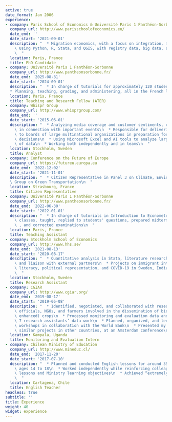 ```yaml
---
active: true
date_format: Jan 2006
experience:
- company: Paris School of Economics & Université Paris 1 Panthéon-Sorbonne
  company_url: http://www.parisschoolofeconomics.eu/
  date_end: ''
  date_start: '2021-09-01'
  description: "  * Migration economics, with a focus on integration, mental health, and labor/education\n  *\
    \ Using Python, R, Stata, and QGIS, with registry data, big data, and experiments\n  * Independent as well as collaborative and interdisciplinary work, including supervision\n\
    \  "
  location: Paris, France
  title: PhD Candidate
- company: Université Paris 1 Panthéon-Sorbonne
  company_url: http://www.pantheonsorbonne.fr/
  date_end: '2025-08-31'
  date_start: '2024-09-01'
  description: "  * In charge of tutorials for approximately 120 students of the Statistics and Probability course\n
  * Planning, teaching, grading, and administering, all in the French language\n  "
  location: Paris, France
  title: Teaching and Research Fellow (ATER)
- company: Whispr Group
  company_url: http://www.whisprgroup.com/
  date_end: ''
  date_start: '2015-06-01'
  description: "  * Analyzing media coverage and customer sentiments, over time and\
    \ in connection with important events\n  * Responsible for delivering key insights\
    \ to boards of large multinational organizations in preparation for large strategic\
    \ decisions\n  * Using Microsoft Excel and AI tools to analyze large quantities\
    \ of data\n  * Working both independently and in teams\n  "
  location: Stockholm, Sweden
  title: Analyst
- company: Conference on the Future of Europe
  company_url: https://futureu.europa.eu
  date_end: '2022-12-02'
  date_start: '2021-11-01'
  description: "  * Citizen Representative in Panel 3 on Climate, Environment, and Health\n * Working\
  \ Group on Green Transportation\n  "
  location: Strasbourg, France
  title: Citizen Representative
- company: Université Paris 1 Panthéon-Sorbonne
  company_url: http://www.pantheonsorbonne.fr/
  date_end: '2022-06-30'
  date_start: '2022-01-01'
  description: "  * In charge of tutorials in Introduction to Econometrics course\n * Prepared\
    \ classes, taught, replied to students' questions, prepared midterm examinations\
    \ , and corrected examinations\n  "
  location: Paris, France
  title: Teaching Assistant
- company: Stockholm School of Economics
  company_url: http://www.hhs.se/
  date_end: '2021-08-13'
  date_start: '2020-08-17'
  description: "  * Quantitative analysis in Stata, literature research, project implementation,\
    \ and liaison with external partners\n  * Projects on immigrant integration, child\
    \ literacy, political representation, and COVID-19 in Sweden, India, and Uganda\n\
    \  "
  location: Stockholm, Sweden
  title: Research Assistant
- company: CGIAR
  company_url: http://www.cgiar.org/
  date_end: '2019-08-17'
  date_start: '2019-05-08'
  description: "  * Identified, negotiated, and collaborated with researchers, government\
    \ officials, NGOs, and farmers involved in the dissemination of biofortified (nutrient\
    \ enhanced) crops\n  * Processed monitoring and evaluation data and supervised\
    \ 7 research assistants’ data work\n  * Planned, organized, and led stakeholder\
    \ workshops in collaboration with the World Bank\n  * Presented my work, to guide\
    \ similar projects in other countries, at an Amsterdam conference\n  "
  location: Kampala, Uganda
  title: Monitoring and Evaluation Intern
- company: Chilean Ministry of Education
  company_url: http://www.mineduc.cl/
  date_end: '2017-11-20'
  date_start: '2017-07-10'
  description: "  * Planned and conducted English lessons for around 350 students\
    \ ages 14 to 18\n  * Worked independently while reinforcing colleagues' previous\
    \ lessons and Ministry learning objectives\n  * Achieved “extremely positive” reviews in students’ evaluations and a high degree of satisfaction from colleagues, superiors, and the Ministry of Education\n\
    \  "
  location: Cartagena, Chile
  title: English Teacher
headless: true
subtitle: ''
title: Experience
weight: 40
widget: experience
---
```


